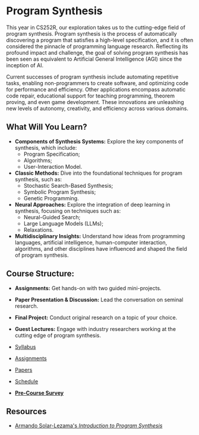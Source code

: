 # Program Synthesis

This year in CS252R, our exploration takes us to the cutting-edge field of program synthesis. Program synthesis is the process of automatically discovering a program that satisfies a high-level specification, and it is often considered the pinnacle of programming language research. Reflecting its profound impact and challenge, the goal of solving program synthesis has been seen as equivalent to Artificial General Intelligence (AGI) since the inception of AI.

Current successes of program synthesis include automating repetitive tasks, enabling non-programmers to create software, and optimizing code for performance and efficiency. Other applications encompass automatic code repair, educational support for teaching programming, theorem proving, and even game development. These innovations are unleashing new levels of autonomy, creativity, and efficiency across various domains.

## What Will You Learn?

- **Components of Synthesis Systems:** Explore the key components of synthesis, which include:
  - Program Specification;
  - Algorithms;
  - User-Interaction Model.
- **Classic Methods:** Dive into the foundational techniques for program synthesis, such as:
  - Stochastic Search-Based Synthesis;
  - Symbolic Program Synthesis;
  - Genetic Programming.
- **Neural Approaches:** Explore the integration of deep learning in synthesis, focusing on techniques such as:
  - Neural-Guided Search;
  - Large Language Models (LLMs);
  - Relaxations.
- **Multidisciplinary Insights:** 
  Understand how ideas from programming languages, artificial intelligence, human-computer interaction, algorithms, and other disciplines have influenced and shaped the field of program synthesis.

## Course Structure:

- **Assignments:** Get hands-on with two guided mini-projects.
- **Paper Presentation & Discussion:** Lead the conversation on seminal research.
- **Final Project:** Conduct original research on a topic of your choice.
- **Guest Lectures:** Engage with industry researchers working at the cutting edge of program synthesis.

- [Syllabus](syllabus.html)
- [Assignments](assignments.html)
- [Papers](papers.html)
- [Schedule](schedule.html)
- [**Pre-Course Survey**](https://docs.google.com/forms/d/e/1FAIpQLSfSoxU4ALhut8XXSWr4IY1dLso9BQmnzN-0fatYbwUnSBUilg/viewform)

## Resources

- [Armando Solar-Lezama's _Introduction to Program Synthesis_](http://people.csail.mit.edu/asolar/SynthesisCourse/TOC.htm)
